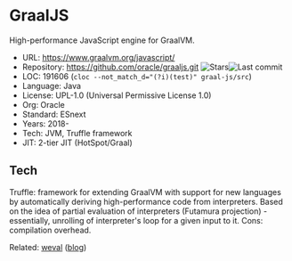 # GraalJS

High-performance JavaScript engine for GraalVM.

* URL:        https://www.graalvm.org/javascript/
* Repository: https://github.com/oracle/graaljs.git <img src="https://img.shields.io/github/stars/oracle/graaljs?label=&style=flat-square" alt="Stars"><img src="https://img.shields.io/github/last-commit/oracle/graaljs?label=&style=flat-square" alt="Last commit">
* LOC:        191606 (`cloc --not_match_d="(?i)(test)" graal-js/src`)
* Language:   Java
* License:    UPL-1.0 (Universal Permissive License 1.0)
* Org:        Oracle
* Standard:   ESnext
* Years:      2018-
* Tech:       JVM, Truffle framework
* JIT:        2-tier JIT (HotSpot/Graal)

## Tech

Truffle: framework for extending GraalVM with support for new languages by automatically deriving high-performance code from interpreters. Based on the idea of partial evaluation of interpreters (Futamura projection) - essentially, unrolling of interpreter's loop for a given input to it. Cons: compilation overhead.

Related: [weval](https://github.com/bytecodealliance/weval) ([blog](https://cfallin.org/blog/2024/08/28/weval/))
